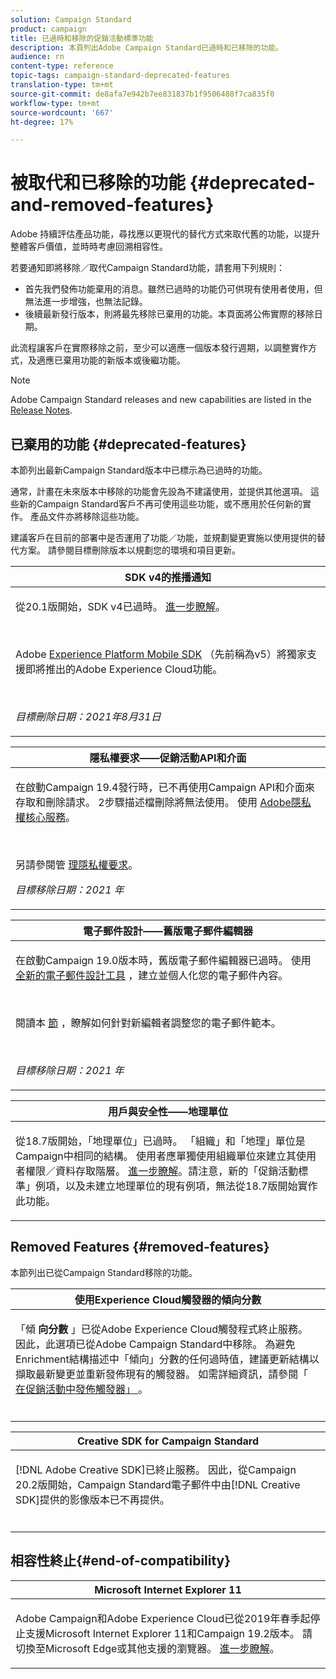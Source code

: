 ```yaml
---
solution: Campaign Standard
product: campaign
title: 已過時和移除的促銷活動標準功能
description: 本頁列出Adobe Campaign Standard已過時和已移除的功能。
audience: rn
content-type: reference
topic-tags: campaign-standard-deprecated-features
translation-type: tm+mt
source-git-commit: de8afa7e942b7ee831837b1f9506488f7ca835f0
workflow-type: tm+mt
source-wordcount: '667'
ht-degree: 17%

---
```



# 被取代和已移除的功能 {#deprecated-and-removed-features}

Adobe 持續評估產品功能，尋找應以更現代的替代方式來取代舊的功能，以提升整體客戶價值，並時時考慮回溯相容性。

若要通知即將移除／取代Campaign Standard功能，請套用下列規則：

* 首先我們發佈功能棄用的消息。雖然已過時的功能仍可供現有使用者使用，但無法進一步增強，也無法記錄。
* 後續最新發行版本，則將最先移除已棄用的功能。本頁面將公佈實際的移除日期。

此流程讓客戶在實際移除之前，至少可以適應一個版本發行週期，以調整實作方式，及適應已棄用功能的新版本或後繼功能。

>[!NOTE]
>Adobe Campaign Standard releases and new capabilities are listed in the [Release Notes](../../rn/using/release-notes.md).


## 已棄用的功能 {#deprecated-features}

本節列出最新Campaign Standard版本中已標示為已過時的功能。

通常，計畫在未來版本中移除的功能會先設為不建議使用，並提供其他選項。 這些新的Campaign Standard客戶不再可使用這些功能，或不應用於任何新的實作。 產品文件亦將移除這些功能。

建議客戶在目前的部署中是否運用了功能／功能，並規劃變更實施以使用提供的替代方案。 請參閱目標刪除版本以規劃您的環境和項目更新。

<table> 
 <thead> 
  <tr> 
   <th> <strong>SDK v4的推播通知</strong><br /> </th> 
  </tr> 
 </thead> 
 <tbody> 
  <tr> 
   <td> <p> 從20.1版開始，SDK v4已過時。 <a href="https://aep-sdks.gitbook.io/docs/version-4-sdk-end-of-support-faq">進一步瞭解</a>。</p><br/>
   <p>Adobe <a href="https://aep-sdks.gitbook.io/docs/">Experience Platform Mobile SDK</a> （先前稱為v5）將獨家支援即將推出的Adobe Experience Cloud功能。</p></br>
     <p>
     <em>目標刪除日期：2021年8月31日</em></p>
     </td> 
  </tr> 
 </tbody> 
</table>
<table> 
 <thead> 
  <tr> 
   <th> <strong>隱私權要求——促銷活動API和介面</strong><br /> </th> 
  </tr> 
 </thead> 
 <tbody> 
  <tr> 
   <td> <p>在啟動Campaign 19.4發行時，已不再使用Campaign API和介面來存取和刪除請求。 2步驟描述檔刪除將無法使用。 使用 <a href="https://www.adobe.io/apis/experiencecloud/gdpr.html">Adobe隱私權核心服務</a>。</p></br>
   <p>另請參閱管 <a href="https://experienceleague.adobe.com/docs/campaign-standard/using/getting-started/privacy/privacy-requests.html?lang=en">理隱私權要求</a>。</p>
  <p> 
  <em>目標移除日期：2021 年</em></p>
   </td> 
  </tr> 
 </tbody> 
</table>

<table> 
 <thead> 
  <tr> 
   <th> <strong>電子郵件設計——舊版電子郵件編輯器</strong><br /> </th> 
  </tr> 
 </thead> 
 <tbody> 
  <tr> 
   <td> <p>在啟動Campaign 19.0版本時，舊版電子郵件編輯器已過時。 使用 <a href="https://docs.adobe.com/content/help/en/campaign-standard/using/designing-content/designing-content-in-adobe-campaign.html">全新的電子郵件設計工具</a> ，建立並個人化您的電子郵件內容。 </p></br>
   <p>閱讀本 <a href="https://docs.adobe.com/content/help/en/campaign-standard/using/designing-content/building-email-content/using-existing-content.html">節</a> ，瞭解如何針對新編輯者調整您的電子郵件範本。</p></br>
  <p> 
  <em>目標移除日期：2021 年</em></p>
   </td> 
  </tr> 
 </tbody> 
</table>

<table> 
 <thead> 
  <tr> 
   <th> <strong>用戶與安全性——地理單位</strong><br /> </th> 
  </tr> 
 </thead> 
 <tbody> 
  <tr> 
   <td> <p>從18.7版開始，「地理單位」已過時。 「組織」和「地理」單位是Campaign中相同的結構。 使用者應單獨使用組織單位來建立其使用者權限／資料存取階層。 <a href="https://helpx.adobe.com/campaign/standard/administration/using/organizational-units.html">進一步瞭解</a>。請注意，新的「促銷活動標準」例項，以及未建立地理單位的現有例項，無法從18.7版開始實作此功能。</p>
   </td> 
  </tr> 
 </tbody> 
</table>

## Removed Features {#removed-features}

本節列出已從Campaign Standard移除的功能。

<table> 
 <thead> 
  <tr> 
   <th> <strong>使用Experience Cloud觸發器的傾向分數</strong><br /> </th> 
  </tr> 
 </thead> 
 <tbody> 
  <tr> 
   <td> <p>「傾 <b>向分數</b> 」已從Adobe Experience Cloud觸發程式終止服務。 因此，此選項已從Adobe Campaign Standard中移除。 為避免Enrichment結構描述中「傾向」分數的任何過時值，建議更新結構以擷取最新變更並重新發佈現有的觸發器。 如需詳細資訊，請參閱「 <a href="https://docs.adobe.com/content/help/en/campaign-standard/using/integrating-with-adobe-cloud/working-with-campaign-and-triggers/using-triggers-in-campaign.html#publishing-trigger-in-campaign"> 在促銷活動中發佈觸發器」 </a>。
</p></br>
   </td> 
  </tr> 
 </tbody> 
</table>

<table> 
 <thead> 
  <tr> 
   <th> <strong>Creative SDK for Campaign Standard</strong><br /> </th> 
  </tr> 
 </thead> 
 <tbody> 
  <tr> 
   <td> <p>[!DNL Adobe Creative SDK]已終止服務。 因此，從Campaign 20.2版開始，Campaign Standard電子郵件中由[!DNL Creative SDK]提供的影像版本已不再提供。</p></br>
   </td> 
  </tr> 
 </tbody> 
</table>

## 相容性終止{#end-of-compatibility}

<table> 
 <thead> 
  <tr> 
   <th> <strong>Microsoft Internet Explorer 11</strong><br /> </th> 
  </tr> 
 </thead> 
 <tbody> 
  <tr> 
   <td> <p>Adobe Campaign和Adobe Experience Cloud已從2019年春季起停止支援Microsoft Internet Explorer 11和Campaign 19.2版本。 請切換至Microsoft Edge或其他支援的瀏覽器。 <a href="https://docs.adobe.com/content/help/en/campaign-standard/using/administrating/about-configuration-guidelines.html#compatible-browsers">進一步瞭解</a>。</p>
   </td> 
  </tr> 
 </tbody> 
</table>
